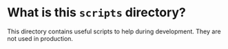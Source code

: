 # What is this `scripts` directory?

This directory contains useful scripts to help during development. They are not used in production.